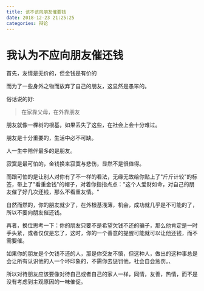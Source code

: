 ```yaml
---
title: 该不该向朋友催要钱
date: 2018-12-23 21:25:25
categories: 辩论
---
```

# 我认为不应向朋友催还钱
首先，友情是无价的，但金钱是有价的

而为了一些身外之物而放弃了自己的朋友，这显然是愚笨的。

俗话说的好:
>在家靠父母，在外靠朋友

朋友就像一棵树的根基，如果丢失了这些，在社会上会十分难过。

朋友是十分重要的，生活中必不可缺。

人一生中陪伴最多的是朋友。

寂寞是最可怕的，金钱换来寂寞与悲伤，显然不是很值得。

而跟可怕的是让别人对你有了不一样的看法，无缘无故给你贴上了"斤斤计较"的标签，带上了"看重金钱"的帽子，对着你指指点点："这个人爱财如命，对自己的朋友催了好几次还钱，那么不看重友情。"

自然而然的，你的朋友就少了，在外根基浅薄，机会，成功就几乎是不可能的了，所以不要向朋友催还钱。

再者，换位思考一下：你的朋友只要不是希望欠钱不还的骗子，那么他肯定是一时手头紧，或者仅仅是忘了，这时，你的一个善意的提醒可能就可以让他还钱，而不需要催。

如果你的朋友是个欠钱不还的人，那是你交友不慎，但这种人，做出的这种事总是会让所有认识他的人一个坏印象的，不需你去惩罚他，社会自会惩罚。、

所以对待朋友应该要像对待自己或者自己的家人一样，同情，友善，热情，而不是没有考虑到主观原因的一味催促。
